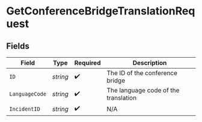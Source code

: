 # GetConferenceBridgeTranslationRequest


## Fields

| Field                                | Type                                 | Required                             | Description                          |
| ------------------------------------ | ------------------------------------ | ------------------------------------ | ------------------------------------ |
| `ID`                                 | *string*                             | :heavy_check_mark:                   | The ID of the conference bridge      |
| `LanguageCode`                       | *string*                             | :heavy_check_mark:                   | The language code of the translation |
| `IncidentID`                         | *string*                             | :heavy_check_mark:                   | N/A                                  |